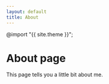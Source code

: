 ```yaml
---
layout: default
title: About
---
```

@import "{{ site.theme }}";
# About page

This page tells you a little bit about me.
